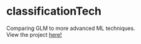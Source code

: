 # classificationTech
Comparing GLM to more advanced ML techniques.  
View the project [here!](http://mr-hn.github.io/classificationTech)
